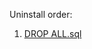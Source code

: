 Uninstall order:  
 1. [DROP ALL.sql](https://github.com/qalocate/qalgeohash-tsql/blob/main/src/tsql/deployment/DROP%20ALL.sql)  
